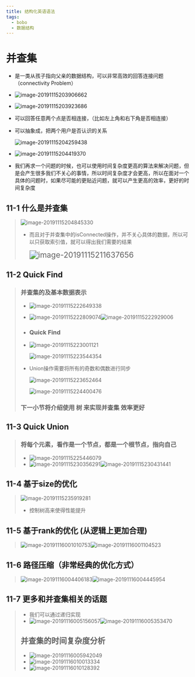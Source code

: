 ```yaml
---
title: 结构化英语语法
tags:
  - bobo
  - 数据结构
---
```


# 并查集

- 是一类从孩子指向父亲的数据结构，可以非常高效的回答连接问题（connectivity Problem）

- ![image-20191115203906662](https://tva1.sinaimg.cn/large/006y8mN6ly1g8z09g6jp1j30m002cabf.jpg)

- ![image-20191115203923686](https://tva1.sinaimg.cn/large/006y8mN6ly1g8z09r0f51j30bj0bhaf3.jpg)

- 可以回答任意两个点是否相连接，（比如左上角和右下角是否相连接）

- 可以抽象成，把两个用户是否认识的关系

  ![image-20191115204259438](https://tva1.sinaimg.cn/large/006y8mN6ly1g8z0dhsfoij30j909k0uy.jpg)

- ![image-20191115204419370](https://tva1.sinaimg.cn/large/006y8mN6ly1g8z0evk4vlj30di0663zy.jpg)

- 我们再求一个问题的时候，也可以使用时间复杂度更高的算法来解决问题，但是会产生很多我们不关心的事情，所以时间复杂度才会更高，所以在面对一个具体的问题时，如果尽可能的更贴近问题，就可以产生更高的效率，更好的时间复杂度



## 11-1 什么是并查集

> ![image-20191115204845330](https://tva1.sinaimg.cn/large/006y8mN6ly1g8z0jijopfj30e7093wg8.jpg)
>
> - 而且对于并查集中的isConnected操作，并不关心具体的数据，所以可以只获取索引值，就可以得出我们需要的结果
>
>   <img src="https://tva1.sinaimg.cn/large/006y8mN6ly1g8z1ci9939j309i038755.jpg" alt="image-20191115211637656" style="zoom:150%;" />

## 11-2 Quick Find 

> ### 并查集的及基本数据表示
>
> - ![image-20191115222649338](https://tva1.sinaimg.cn/large/006y8mN6ly1g8z3djmc1dj30hn084403.jpg)
>
> - ![image-20191115222809074](https://tva1.sinaimg.cn/large/006y8mN6ly1g8z3exeurfj30jy09btab.jpg)![image-20191115222929006](https://tva1.sinaimg.cn/large/006y8mN6ly1g8z3gamj8aj30jp09ddhh.jpg)
>
> - ### Quick Find
>
> - ![image-20191115223001121](https://tva1.sinaimg.cn/large/006y8mN6ly1g8z3gux4dej30m60doabx.jpg)
>
>   ![image-20191115223544354](https://tva1.sinaimg.cn/large/006y8mN6ly1g8z3mt63szj30kk09egn9.jpg)
>
> - Union操作需要将所有的奇数和偶数进行同步
>
>   ![image-20191115223652464](https://tva1.sinaimg.cn/large/006y8mN6ly1g8z3nzpvz4j30mm0cjq59.jpg)
>
>    ![image-20191115224400476](https://tva1.sinaimg.cn/large/006y8mN6ly1g8z3vfdc6mj30f608v0tr.jpg)
>
> ### 下一小节将介绍使用 树 来实现并查集 效率更好

## 11-3 Quick Union

> ### 将每个元素，看作是一个节点，都是一个根节点，指向自己
>
> - ![image-20191115225446079](https://tva1.sinaimg.cn/large/006y8mN6ly1g8z46m93whj30ly08m75y.jpg)
> - ![image-20191115230356291](https://tva1.sinaimg.cn/large/006y8mN6ly1g8z4g7cim9j30na0c2goe.jpg)![image-20191115230431441](https://tva1.sinaimg.cn/large/006y8mN6ly1g8z4gr9rsmj30fr0cwdia.jpg)

## 11-4 基于size的优化

> ![image-20191115235919281](https://tva1.sinaimg.cn/large/006y8mN6ly1g8z61s6lokj30bq097mzi.jpg)
>
> - 控制树高来使得性能提升

## 11-5 基于rank的优化 (从逻辑上更加合理)

> ![image-20191116001010753](https://tva1.sinaimg.cn/large/006y8mN6ly1g8z6d43u7gj30jl0cbacq.jpg)![image-20191116001104523](https://tva1.sinaimg.cn/large/006y8mN6ly1g8z6dzvfqbj30fm04zmym.jpg)

## 11-6 路径压缩（非常经典的优化方式）

> ![image-20191116004406183](https://tva1.sinaimg.cn/large/006y8mN6ly1g8z7cd2vwbj30k70cj76i.jpg)![image-20191116004445954](https://tva1.sinaimg.cn/large/006y8mN6ly1g8z7d1ypqgj30ku0c6n10.jpg)

## 11-7 更多和并查集相关的话题 

> - 我们可以通过递归实现
> - ![image-20191116005156057](https://tva1.sinaimg.cn/large/006y8mN6ly1g8z7ki5u15j30kn0ch42b.jpg)![image-20191116005353470](https://tva1.sinaimg.cn/large/006y8mN6ly1g8z7mjnbenj30gu05vq50.jpg)
>
> ## 并查集的时间复杂度分析
>
> - ![image-20191116005942049](https://tva1.sinaimg.cn/large/006y8mN6ly1g8z7skyu1aj30fc09hjst.jpg)
> - ![image-20191116010013334](https://tva1.sinaimg.cn/large/006y8mN6ly1g8z7t4kmvwj30h209ojth.jpg)
> - ![image-20191116010128392](https://tva1.sinaimg.cn/large/006y8mN6ly1g8z7ufj7fbj30h70bqgny.jpg)